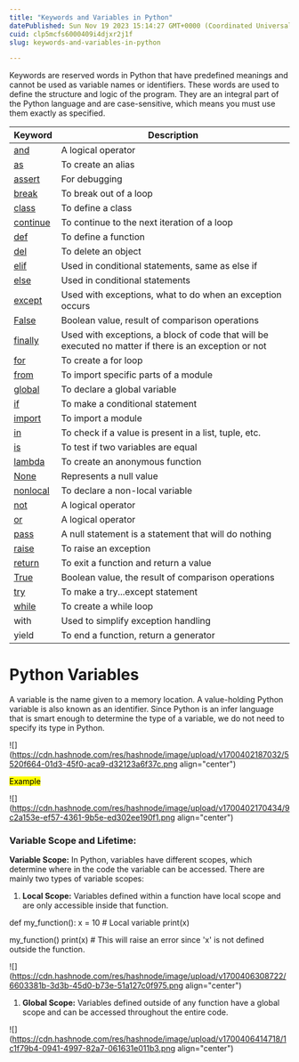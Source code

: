 ```yaml
---
title: "Keywords and Variables in Python"
datePublished: Sun Nov 19 2023 15:14:27 GMT+0000 (Coordinated Universal Time)
cuid: clp5mcfs6000409i4djxr2j1f
slug: keywords-and-variables-in-python

---
```


Keywords are reserved words in Python that have predefined meanings and cannot be used as variable names or identifiers. These words are used to define the structure and logic of the program. They are an integral part of the Python language and are case-sensitive, which means you must use them exactly as specified.

| Keyword | Description |
| --- | --- |
| [and](https://www.w3schools.com/python/ref_keyword_and.asp) | A logical operator |
| [as](https://www.w3schools.com/python/ref_keyword_as.asp) | To create an alias |
| [assert](https://www.w3schools.com/python/ref_keyword_assert.asp) | For debugging |
| [break](https://www.w3schools.com/python/ref_keyword_break.asp) | To break out of a loop |
| [class](https://www.w3schools.com/python/ref_keyword_class.asp) | To define a class |
| [continue](https://www.w3schools.com/python/ref_keyword_continue.asp) | To continue to the next iteration of a loop |
| [def](https://www.w3schools.com/python/ref_keyword_def.asp) | To define a function |
| [del](https://www.w3schools.com/python/ref_keyword_del.asp) | To delete an object |
| [elif](https://www.w3schools.com/python/ref_keyword_elif.asp) | Used in conditional statements, same as else if |
| [else](https://www.w3schools.com/python/ref_keyword_else.asp) | Used in conditional statements |
| [except](https://www.w3schools.com/python/ref_keyword_except.asp) | Used with exceptions, what to do when an exception occurs |
| [False](https://www.w3schools.com/python/ref_keyword_false.asp) | Boolean value, result of comparison operations |
| [finally](https://www.w3schools.com/python/ref_keyword_finally.asp) | Used with exceptions, a block of code that will be executed no matter if there is an exception or not |
| [for](https://www.w3schools.com/python/ref_keyword_for.asp) | To create a for loop |
| [from](https://www.w3schools.com/python/ref_keyword_from.asp) | To import specific parts of a module |
| [global](https://www.w3schools.com/python/ref_keyword_global.asp) | To declare a global variable |
| [if](https://www.w3schools.com/python/ref_keyword_if.asp) | To make a conditional statement |
| [import](https://www.w3schools.com/python/ref_keyword_import.asp) | To import a module |
| [in](https://www.w3schools.com/python/ref_keyword_in.asp) | To check if a value is present in a list, tuple, etc. |
| [is](https://www.w3schools.com/python/ref_keyword_is.asp) | To test if two variables are equal |
| [lambda](https://www.w3schools.com/python/ref_keyword_lambda.asp) | To create an anonymous function |
| [None](https://www.w3schools.com/python/ref_keyword_none.asp) | Represents a null value |
| [nonlocal](https://www.w3schools.com/python/ref_keyword_nonlocal.asp) | To declare a non-local variable |
| [not](https://www.w3schools.com/python/ref_keyword_not.asp) | A logical operator |
| [or](https://www.w3schools.com/python/ref_keyword_or.asp) | A logical operator |
| [pass](https://www.w3schools.com/python/ref_keyword_pass.asp) | A null statement is a statement that will do nothing |
| [raise](https://www.w3schools.com/python/ref_keyword_raise.asp) | To raise an exception |
| [return](https://www.w3schools.com/python/ref_keyword_return.asp) | To exit a function and return a value |
| [True](https://www.w3schools.com/python/ref_keyword_true.asp) | Boolean value, the result of comparison operations |
| [try](https://www.w3schools.com/python/ref_keyword_try.asp) | To make a try...except statement |
| [while](https://www.w3schools.com/python/ref_keyword_while.asp) | To create a while loop |
| with | Used to simplify exception handling |
| yield | To end a function, return a generator |

# Python Variables

A variable is the name given to a memory location. A value-holding Python variable is also known as an identifier. Since Python is an infer language that is smart enough to determine the type of a variable, we do not need to specify its type in Python.

![](https://cdn.hashnode.com/res/hashnode/image/upload/v1700402187032/5520f664-01d3-45f0-aca9-d32123a6f37c.png align="center")

<mark>Example</mark>

![](https://cdn.hashnode.com/res/hashnode/image/upload/v1700402170434/9c2a153e-ef57-4361-9b5e-ed302ee190f1.png align="center")

### Variable Scope and Lifetime:

**Variable Scope:** In Python, variables have different scopes, which determine where in the code the variable can be accessed. There are mainly two types of variable scopes:

1. **Local Scope:** Variables defined within a function have local scope and are only accessible inside that function.
    

def my\_function(): x = 10 # Local variable print(x)

my\_function() print(x) # This will raise an error since 'x' is not defined outside the function.

![](https://cdn.hashnode.com/res/hashnode/image/upload/v1700406308722/6603381b-3d3b-45d0-b73e-51a127c0f975.png align="center")

1. **Global Scope:** Variables defined outside of any function have a global scope and can be accessed throughout the entire code.
    

![](https://cdn.hashnode.com/res/hashnode/image/upload/v1700406414718/1c1f79b4-0941-4997-82a7-061631e011b3.png align="center")